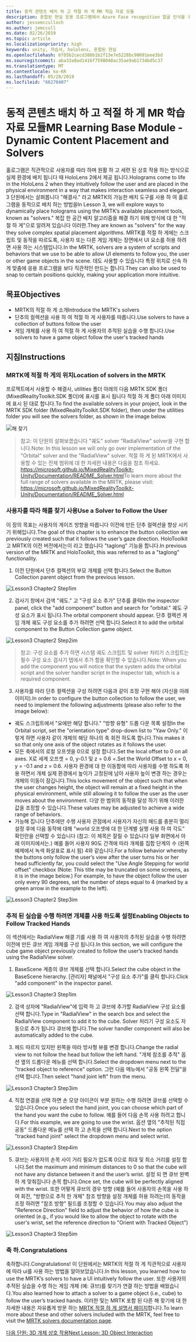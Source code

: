 ```yaml
---
title: 동적 콘텐츠 배치 하 고 적절 하 게 MR 학습 자료 모듈
description: 혼합된 현실 응용 프로그램에서 Azure Face recognition 얼굴 인식을 구현 하는 방법을 알아보려면이 과정을 완료 합니다.
author: jessemcculloch
ms.author: jemccull
ms.date: 02/26/2019
ms.topic: article
ms.localizationpriority: high
keywords: unity, 자습서, hololens, 혼합된 현실
ms.openlocfilehash: 6f05b2cecd388b1b2f13e7e5228bc90091eee3bd
ms.sourcegitcommit: aba33a8ad1416f7598048ac35ae9ab1734bd5c37
ms.translationtype: MT
ms.contentlocale: ko-KR
ms.lasthandoff: 05/28/2019
ms.locfileid: "66270407"
---
```

# <a name="mr-learning-base-module---dynamic-content-placement-and-solvers"></a><span data-ttu-id="8ccbc-104">동적 콘텐츠 배치 하 고 적절 하 게 MR 학습 자료 모듈</span><span class="sxs-lookup"><span data-stu-id="8ccbc-104">MR Learning Base Module - Dynamic Content Placement and Solvers</span></span>

<span data-ttu-id="8ccbc-105">홀로그램은 직관적으로 사용자를 따라 하며 원활 하 고 세련 된 상호 작용 하는 방식으로 실제 환경에 배치 됩니다 때 HoloLens 2에서 제공 됩니다.</span><span class="sxs-lookup"><span data-stu-id="8ccbc-105">Holograms come to life in the HoloLens 2 when they intuitively follow the user and are placed in the physical environment in a way that makes interaction seamless and elegant.</span></span> <span data-ttu-id="8ccbc-106">3 단원에서는 살펴봅니다 "해결사." 라고 MRTK의 가능한 배치 도구를 사용 하 여 홀로그램을 동적으로 배치 하는 방법을</span><span class="sxs-lookup"><span data-stu-id="8ccbc-106">In Lesson 3, we will explore ways to dynamically place holograms using the MRTK’s available placement tools, known as "solvers."</span></span> <span data-ttu-id="8ccbc-107">복잡 한 공간 배치 알고리즘을 해결 하기 위해 방식에 대 한 "적절 하 게"으로 알려져 있습니다 이러한.</span><span class="sxs-lookup"><span data-stu-id="8ccbc-107">They are known as "solvers" for the way they solve complex spatial placement algorithms.</span></span> <span data-ttu-id="8ccbc-108">MRTK를 적절 하 게에는 스크립트 및 동작을 따르도록, 사용자 또는 다른 게임 개체는 장면에서 UI 요소를 허용 하려면 사용 하는 시스템입니다.</span><span class="sxs-lookup"><span data-stu-id="8ccbc-108">In the MRTK, solvers are a system of scripts and behaviors that we use to be able to allow UI elements to follow you, the user or other game objects in the scene.</span></span> <span data-ttu-id="8ccbc-109">데도 사용할 수 있습니다 특정 위치로 신속 하 게 맞춤에 응용 프로그램을 보다 직관적인 만드는 합니다.</span><span class="sxs-lookup"><span data-stu-id="8ccbc-109">They can also be used to snap to certain positions quickly, making your application more intuitive.</span></span> 

## <a name="objectives"></a><span data-ttu-id="8ccbc-110">목표</span><span class="sxs-lookup"><span data-stu-id="8ccbc-110">Objectives</span></span>

* <span data-ttu-id="8ccbc-111">MRTK의 적절 하 게 소개</span><span class="sxs-lookup"><span data-stu-id="8ccbc-111">Introduce the MRTK's solvers</span></span>
* <span data-ttu-id="8ccbc-112">단추의 컬렉션을 사용 하 여 적절 하 게 사용자를 따릅니다.</span><span class="sxs-lookup"><span data-stu-id="8ccbc-112">Use solvers to have a collection of buttons follow the user</span></span>
* <span data-ttu-id="8ccbc-113">게임 개체를 사용 하 여 적절 하 게 사용자의 추적된 실습을 수행 합니다.</span><span class="sxs-lookup"><span data-stu-id="8ccbc-113">Use solvers to have a game object follow the user's tracked hands</span></span>

## <a name="instructions"></a><span data-ttu-id="8ccbc-114">지침</span><span class="sxs-lookup"><span data-stu-id="8ccbc-114">Instructions</span></span>

### <a name="location-of-solvers-in-the-mrtk"></a><span data-ttu-id="8ccbc-115">MRTK에 적절 하 게의 위치</span><span class="sxs-lookup"><span data-stu-id="8ccbc-115">Location of solvers in the MRTK</span></span>
 <span data-ttu-id="8ccbc-116">프로젝트에서 사용할 수 해결사, utilities 폴더 아래의 다음 MRTK SDK 폴더 (MixedRealityToolkit.SDK 폴더)에 표시를 표시 됩니다 적절 하 게 폴더 아래 이미지에 표시 된 대로 합니다.</span><span class="sxs-lookup"><span data-stu-id="8ccbc-116">To find the available solvers in your project, look in the MRTK SDK folder (MixedRealityToolkit.SDK folder), then under the utilities folder you will see the solvers folder, as shown in the image below.</span></span>

![해 찾기](images/lesson3_chapter1_step1im.PNG)

><span data-ttu-id="8ccbc-118">참고: 이 단원의 살펴보겠습니다 "궤도" solver "RadialView" solver을 구현 합니다.</span><span class="sxs-lookup"><span data-stu-id="8ccbc-118">Note: In this lesson we will only go over implementation of the "Orbital" solver and the "RadialView" solver.</span></span> <span data-ttu-id="8ccbc-119">적절 하 게 된 MRTK에서 사용할 수 있는 전체 범위에 대 한 자세한 내용은 다음을 참조 하세요. https://microsoft.github.io/MixedRealityToolkit-Unity/Documentation/README_Solver.html</span><span class="sxs-lookup"><span data-stu-id="8ccbc-119">To learn more about the full range of solvers available in the MRTK, please visit: https://microsoft.github.io/MixedRealityToolkit-Unity/Documentation/README_Solver.html</span></span>

### <a name="use-a-solver-to-follow-the-user"></a><span data-ttu-id="8ccbc-120">사용자를 따라 해를 찾기 사용</span><span class="sxs-lookup"><span data-stu-id="8ccbc-120">Use a Solver to Follow the User</span></span>
<span data-ttu-id="8ccbc-121">이 장의 목표는 사용자의 게이즈 방향을 따릅니다 이전에 만든 단추 컬렉션을 향상 시키기 위해입니다.</span><span class="sxs-lookup"><span data-stu-id="8ccbc-121">The goal of this chapter is to enhance the button collection we previously created such that it follows the user’s gaze direction.</span></span> <span data-ttu-id="8ccbc-122">HoloToolkit 고 MRTK의 이전 버전에서는이 라고 했습니다 "taglong" 기능을 합니다.</span><span class="sxs-lookup"><span data-stu-id="8ccbc-122">In previous version of the MRTK and HoloToolkit, this was referred to as a "taglong" functionality.</span></span>

1. <span data-ttu-id="8ccbc-123">이전 단원에서 단추 컬렉션의 부모 개체를 선택 합니다.</span><span class="sxs-lookup"><span data-stu-id="8ccbc-123">Select the Button Collection parent object from the previous lesson.</span></span>

![Lesson3 Chapter2 Step1im](images/Lesson3_chapter2_step1im.PNG)

2. <span data-ttu-id="8ccbc-125">검사기 창에서 검색 "궤도." 고 "구성 요소 추가" 단추를 클릭</span><span class="sxs-lookup"><span data-stu-id="8ccbc-125">In the inspector panel, click the "add component" button and search for "orbital."</span></span> <span data-ttu-id="8ccbc-126">궤도 구성 요소가 표시 됩니다.</span><span class="sxs-lookup"><span data-stu-id="8ccbc-126">The orbital component should appear.</span></span> <span data-ttu-id="8ccbc-127">단추 컬렉션 게임 개체 궤도 구성 요소를 추가 하려면 선택 합니다.</span><span class="sxs-lookup"><span data-stu-id="8ccbc-127">Select it to add the orbital component to the Button Collection game object.</span></span>

![Lesson3 Chapter2 Step2im](images/Lesson3_Chapter2_step2im.PNG)

><span data-ttu-id="8ccbc-129">참고: 구성 요소를 추가 하면 시스템 궤도 스크립트 및 solver 처리기 스크립트는 필수 구성 요소 검사기 탭에서 추가 함을 확인할 수 있습니다.</span><span class="sxs-lookup"><span data-stu-id="8ccbc-129">Note: When you add the component you will notice that the system adds the orbital script and the solver handler script in the inspector tab, which is a required component.</span></span> 

3. <span data-ttu-id="8ccbc-130">사용자를 따라 단추 컬렉션을 구성 하려면 다음과 같이 조정 구현 해야 (자신을 아래 이미지).</span><span class="sxs-lookup"><span data-stu-id="8ccbc-130">In order to configure the button collection to follow the user, we need to implement the following adjustments (please also refer to the image below):</span></span>
- <span data-ttu-id="8ccbc-131">궤도 스크립트에서 "요에만 해당 합니다." "방향 유형" 드롭 다운 목록 설정</span><span class="sxs-lookup"><span data-stu-id="8ccbc-131">In the Orbital script, set the "orientation type" drop-down list to "Yaw Only."</span></span> <span data-ttu-id="8ccbc-132">이렇게 하면 사용자 같이 개체의 해당 하나의 축 회전 하도록 합니다.</span><span class="sxs-lookup"><span data-stu-id="8ccbc-132">This makes it so that only one axis of the object rotates as it follows the user.</span></span>
- <span data-ttu-id="8ccbc-133">모든 축에서의 로컬 오프셋을 0으로 설정 합니다.</span><span class="sxs-lookup"><span data-stu-id="8ccbc-133">Set the local offset to 0 on all axes.</span></span> <span data-ttu-id="8ccbc-134">X로 세계 오프셋 = 0, y-0.1 및 z = 0.6 =.</span><span class="sxs-lookup"><span data-stu-id="8ccbc-134">Set the World Offset to x = 0, y = -0.1 and z = 0.6.</span></span> <span data-ttu-id="8ccbc-135">사용자 환경에 대 한 이동함에 따라 사용자를 수행 하도록 허용 하면서 개체 실제 환경에서 높이가 고정된에 남아 사용자 높이 변경 하는 경우는 개체의 이동이 잠깁니다.</span><span class="sxs-lookup"><span data-stu-id="8ccbc-135">This locks movement of the object such that when the user changes height, the object will remain at a fixed height in the physical environment, while still allowing it to follow the user as the user moves about the environment.</span></span> <span data-ttu-id="8ccbc-136">다양 한 범위의 동작을 달성 하기 위해 이러한 값을 조정할 수 있습니다.</span><span class="sxs-lookup"><span data-stu-id="8ccbc-136">These values may be adjusted to achieve a wide range of behaviors.</span></span>
- <span data-ttu-id="8ccbc-137">가능해 집니다 단추에만 수행 사용자 관점에서 사용자가 자신의 헤드를 충분히 멀리 설정 후에 다음 동작에 대해 "world 오프셋에 대 한 단계별 실행 사용 하 여 각도" 확인란을 선택할 수 있습니다 (참고: 이 제목은 잘릴 수 있습니다 일부 화면에서 아래 이미지에서는.) 예를 들어 사용자 90도 간격에 따라 개체를 집합 단계의 수 (왼쪽 예제에서 녹색 화살표로 표시 됨) 4와 같습니다.</span><span class="sxs-lookup"><span data-stu-id="8ccbc-137">For a follow behavior whereby the buttons only follow the user’s view after the user turns his or her head sufficiently far, you could select the "Use Angle Stepping for world offset" checkbox (Note: This title may be truncated on some screens, as it is in the image below.) For example, to have the object follow the user only every 90 degrees, set the number of steps equal to 4 (marked by a green arrow in the example to the left).</span></span> 

![Lesson3 Chapter2 Step3im](images/Lesson3_chapter2_step3im.PNG)

### <a name="enabling-objects-to-follow-tracked-hands"></a><span data-ttu-id="8ccbc-139">추적 된 실습을 수행 하려면 개체를 사용 하도록 설정</span><span class="sxs-lookup"><span data-stu-id="8ccbc-139">Enabling Objects to Follow Tracked Hands</span></span>

<span data-ttu-id="8ccbc-140">이 섹션에서는 RadialView 해결 기를 사용 하 여 사용자의 추적된 실습을 수행 하려면 이전에 만든 큐브 게임 개체를 구성 됩니다.</span><span class="sxs-lookup"><span data-stu-id="8ccbc-140">In this section, we will configure the cube game object previously created to follow the user’s tracked hands using the RadialView solver.</span></span>

1. <span data-ttu-id="8ccbc-141">BaseScene 계층의 큐브 개체를 선택 합니다.</span><span class="sxs-lookup"><span data-stu-id="8ccbc-141">Select the cube object in the BaseScene hierarchy.</span></span> <span data-ttu-id="8ccbc-142">[관리자] 패널에서 "구성 요소 추가"를 클릭 합니다.</span><span class="sxs-lookup"><span data-stu-id="8ccbc-142">Click "add component" in the inspector panel.</span></span> 

![Lesson3 Chapter3 Step1im](images/Lesson3_Chapter3_step1im.PNG)

2. <span data-ttu-id="8ccbc-144">검색 상자에 "RadialView"에 입력 하 고 큐브에 추가할 RadialView 구성 요소를 선택 합니다.</span><span class="sxs-lookup"><span data-stu-id="8ccbc-144">Type in "RadialView" in the search box and select the RadialView component to add it to the cube.</span></span> <span data-ttu-id="8ccbc-145">Solver 처리기 구성 요소도 자동으로 추가 됩니다 큐브에 합니다.</span><span class="sxs-lookup"><span data-stu-id="8ccbc-145">The solver handler component will also be automatically added to the cube.</span></span>

3. <span data-ttu-id="8ccbc-146">헤드 따르지 있지만 왼쪽을 따라 방사형 뷰를 변경 합니다.</span><span class="sxs-lookup"><span data-stu-id="8ccbc-146">Change the radial view to not follow the head but follow the left hand.</span></span> <span data-ttu-id="8ccbc-147">"개체 참조를 추적" 옵션 옆의 드롭다운 메뉴를 선택 합니다.</span><span class="sxs-lookup"><span data-stu-id="8ccbc-147">Select the dropdown menu next to the "tracked object to reference" option.</span></span> <span data-ttu-id="8ccbc-148">그런 다음 메뉴에서 "공동 왼쪽 전달"을 선택 합니다.</span><span class="sxs-lookup"><span data-stu-id="8ccbc-148">Then select "hand joint left" from the menu.</span></span>

![Lesson3 Chapter3 Step3im](images/Lesson3_chapter3_step3im.PNG)

4. <span data-ttu-id="8ccbc-150">직접 연결을 선택 하면 손 모양 아이콘이 부분 원하는 수행 하려면 큐브를 선택할 수 있습니다.</span><span class="sxs-lookup"><span data-stu-id="8ccbc-150">Once you select the hand joint, you can choose which part of the hand you want the cube to follow.</span></span> <span data-ttu-id="8ccbc-151">예를 들어 다음 손목 사용 하려고 합니다.</span><span class="sxs-lookup"><span data-stu-id="8ccbc-151">For this example, we are going to use the wrist.</span></span> <span data-ttu-id="8ccbc-152">옵션 옆의 "추적된 직접 공동" 드롭다운 메뉴를 선택 하 고 손목을 선택 합니다.</span><span class="sxs-lookup"><span data-stu-id="8ccbc-152">Next to the option "tracked hand joint" select the dropdown menu and select wrist.</span></span> 

![Lesson3 Chapter3 Step4im](images/Lesson3_chapter3_step4im.PNG)

5. <span data-ttu-id="8ccbc-154">큐브는 사용자의 손목 사이 거리 필요가 없도록 0으로 최대 및 최소 거리를 설정 합니다.</span><span class="sxs-lookup"><span data-stu-id="8ccbc-154">Set the maximum and minimum distances to 0 so that the cube will not have any distance between it and the user’s wrist.</span></span> <span data-ttu-id="8ccbc-155">설정 되 면 큐브 완벽 하 게 맞춰집니다 손목 합니다.</span><span class="sxs-lookup"><span data-stu-id="8ccbc-155">Once set, the cube will be perfectly aligned with the wrist.</span></span> <span data-ttu-id="8ccbc-156">또한 어떻게 큐브의 경우 방향 (예를 들어 사용자의 손목을 사용 하 여 회전, "방향으로 추적 한 개체" 참조 방향을 설정 개체를 허용 하려는)의 동작을 조정 하려면 "참조 방향" 필드를 조정할 수 있습니다.</span><span class="sxs-lookup"><span data-stu-id="8ccbc-156">You may also adjust the "Reference Direction" field to adjust the behavior of how the cube is oriented (e.g., if you would like to allow the object to rotate with the user's wrist, set the reference direction to "Orient with Tracked Object")</span></span>

![Lesson3 Chapter3 Step5im](images/Lesson3_chapter3_step5im.PNG)

### <a name="congratulations"></a><span data-ttu-id="8ccbc-158">축 하.</span><span class="sxs-lookup"><span data-stu-id="8ccbc-158">Congratulations</span></span>
<span data-ttu-id="8ccbc-159">축하합니다.</span><span class="sxs-lookup"><span data-stu-id="8ccbc-159">Congratulations!</span></span> <span data-ttu-id="8ccbc-160">이 단원에서는 MRTK의 적절 하 게 직관적으로 사용자에 따라 ui를 사용 하는 방법을 알아보았습니다.</span><span class="sxs-lookup"><span data-stu-id="8ccbc-160">In this lesson, you learned how to use the MRTK’s solvers to have a UI intuitively follow the user.</span></span> <span data-ttu-id="8ccbc-161">또한 사용자의 추적된 실습을 수행 하는 게임 개체 (예: 큐브)를 찾기가 연결 하는 방법을 배웠습니다.</span><span class="sxs-lookup"><span data-stu-id="8ccbc-161">You also learned how to attach a solver to a game object (i.e., cube) to follow the user’s tracked hands.</span></span> <span data-ttu-id="8ccbc-162">이러한 및는 MRTK 포함 된 다른 해 찾기에 대 한 자세한 내용은 자유롭게 방문 하는 [MRTK 적절 하 게 설명서 페이지](https://microsoft.github.io/MixedRealityToolkit-Unity/Documentation/README_Solver.html)합니다.</span><span class="sxs-lookup"><span data-stu-id="8ccbc-162">To learn more about these and other solvers included with the MRTK, feel free to visit the [MRTK solvers documentation page](https://microsoft.github.io/MixedRealityToolkit-Unity/Documentation/README_Solver.html).</span></span>

[<span data-ttu-id="8ccbc-163">다음 단원: 3D 개체 상호 작용</span><span class="sxs-lookup"><span data-stu-id="8ccbc-163">Next Lesson: 3D Object Interaction</span></span>](mrlearning-base-ch4.md)

